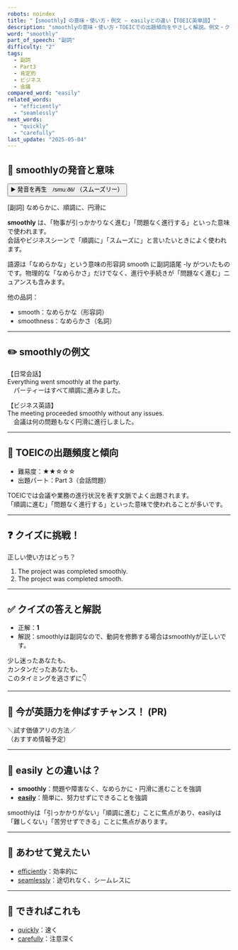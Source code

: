 ```yaml
---
robots: noindex
title: "【smoothly】の意味・使い方・例文 ― easilyとの違い【TOEIC英単語】"
description: "smoothlyの意味・使い方・TOEICでの出題傾向をやさしく解説。例文・クイズ付きでeasilyとの違いもわかりやすく学べます。"
word: "smoothly"
part_of_speech: "副詞"
difficulty: "2"
tags:
  - 副詞
  - Part3
  - 肯定的
  - ビジネス
  - 会議
compared_word: "easily"
related_words:
  - "efficiently"
  - "seamlessly"
next_words:
  - "quickly"
  - "carefully"
last_update: "2025-05-04"
---
```


## 🔰 smoothlyの発音と意味

<button class="play-audio" onclick="playTTS('smoothly')">
  <span class="play-audio-main">
    ▶️ 発音を再生　/smuːðli/
  </span>
  <span class="play-audio-sub">
    （スムーズリー）
  </span>
</button>

[副詞] なめらかに、順調に、円滑に

**smoothly** は、「物事が引っかかりなく進む」「問題なく進行する」といった意味で使われます。  
会話やビジネスシーンで「順調に」「スムーズに」と言いたいときによく使われます。

語源は「なめらかな」という意味の形容詞 smooth に副詞語尾 -ly がついたものです。物理的な「なめらかさ」だけでなく、進行や手続きが「問題なく進む」ニュアンスも含みます。

他の品詞：  
- smooth：なめらかな（形容詞）
- smoothness：なめらかさ（名詞）

---

## ✏️ smoothlyの例文

【日常会話】  
Everything went smoothly at the party.  
　パーティーはすべて順調に進みました。

【ビジネス英語】  
The meeting proceeded smoothly without any issues.  
　会議は何の問題もなく円滑に進行しました。

---

## 🎯 TOEICの出題頻度と傾向

- 難易度：★★☆☆☆
- 出題パート：Part 3（会話問題）

TOEICでは会議や業務の進行状況を表す文脈でよく出題されます。  
「順調に進む」「問題なく進行する」といった意味で使われることが多いです。

---

## ❓ クイズに挑戦！

正しい使い方はどっち？

1. The project was completed smoothly.  
2. The project was completed smooth.

---

## ✅ クイズの答えと解説

- 正解：**1**
- 解説：smoothlyは副詞なので、動詞を修飾する場合はsmoothlyが正しいです。

少し迷ったあなたも、  
カンタンだったあなたも、  
このタイミングを逃さずに👇️

---

## 🚀 今が英語力を伸ばすチャンス！ (PR)

<div class="info-center">
＼試す価値アリの方法／<br>  
（おすすめ情報予定）
</div>

---

## 🤔  easily との違いは？

- **smoothly**：問題や障害なく、なめらかに・円滑に進むことを強調
- **[easily](/easily)**：簡単に、努力せずにできることを強調

smoothlyは「引っかかりがない」「順調に進む」ことに焦点があり、easilyは「難しくない」「苦労せずできる」ことに焦点があります。

---

## 🧩 あわせて覚えたい

- [efficiently](/efficiently)：効率的に
- [seamlessly](/seamlessly)：途切れなく、シームレスに

---

## 📖 できればこれも

- [quickly](/quickly)：速く
- [carefully](/carefully)：注意深く

<!-- cvid: aid09_bid19 -->
